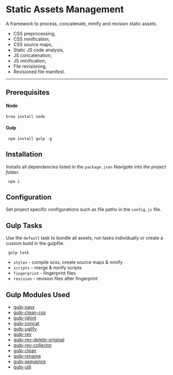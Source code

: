Static Assets Management
===================

A framework to process, concatenate, minify and revision static assets.

* CSS preprocessing,
* CSS minification,
* CSS source maps,
* Static JS code analysis,
* JS concatenation,
* JS minification,
* File revisioning,
* Revisioned file manifest.

----------

Prerequisites
-------------

#### Node
```
brew install node
```

#### Gulp
```
 npm install gulp -g
```

Installation
-----------
Installs all dependencies listed in the `package.json`
*Navigate into the project folder.*
```
 npm i
```

Configuration
-----------
Set project specific configurations such as file paths in the  `config.js` file.


Gulp Tasks
-----------
Use the `default` task to bundle all assets, run tasks individually or create a custom build in the gulpfile.
```
 gulp task
```

* `styles` - compile scss, create source maps & minify
* `scripts` - merge & minify scripts
* `fingerprint` - fingerprint files
* `revision` - revision files after fingerprint


Gulp Modules Used
-----------
* [gulp-sass](https://github.com/dlmanning/gulp-sass)
* [gulp-clean-css](https://github.com/scniro/gulp-clean-css)
* [gulp-jshint](https://github.com/spalger/gulp-jshint)
* [gulp-concat](https://github.com/contra/gulp-concat)
* [gulp-uglify](https://github.com/terinjokes/gulp-uglify)
* [gulp-rev](https://github.com/sindresorhus/gulp-rev)
* [gulp-rev-delete-original](https://github.com/nib-health-funds/gulp-rev-delete-original)
* [gulp-rev-collector](https://github.com/shonny-ua/gulp-rev-collector)
* [gulp-clean](https://github.com/peter-vilja/gulp-clean)
* [gulp-rename](https://github.com/hparra/gulp-rename)
* [gulp-sequence](https://github.com/teambition/gulp-sequence)
* [gulp-util](https://www.npmjs.com/package/gulp-util)
